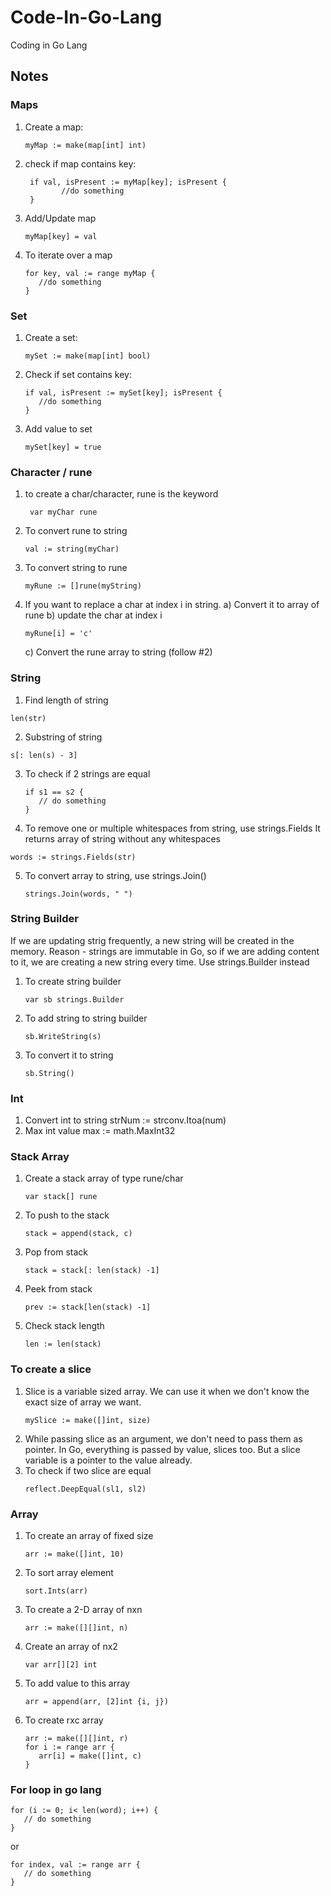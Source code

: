 # Code-In-Go-Lang
Coding in Go Lang

## Notes

### Maps
 1. Create a map:
    ``` 
    myMap := make(map[int] int)
    ```
 2. check if map contains key:
    ```
     if val, isPresent := myMap[key]; isPresent {
            //do something
     }
    ```
 3. Add/Update map
    ```
    myMap[key] = val
    ```
4. To iterate over a map
   ```
   for key, val := range myMap {
      //do something
   }
   ```

### Set
1. Create a set: 
   ```
   mySet := make(map[int] bool)
   ```

2. Check if set contains key: 
   ```
   if val, isPresent := mySet[key]; isPresent {
      //do something
   }
   ```
3. Add value to set
   ```
   mySet[key] = true
   ```

### Character / rune
1. to create a char/character, rune is the keyword
   ```
    var myChar rune
   ```
2. To convert rune to string
   ```
   val := string(myChar)
   ```
3. To convert string to rune
   ```
   myRune := []rune(myString)
   ```
4. If you want to replace a char at index i in string. 
   a) Convert it to array of rune
   b) update the char at index i
      ```
      myRune[i] = 'c'
      ```
   c) Convert the rune array to string (follow #2)

### String
1. Find length of string
  ```
  len(str)
  ```
2. Substring of string
  ```
  s[: len(s) - 3]
  ```
3. To check if 2 strings are equal
   ```
   if s1 == s2 {
      // do something
   }
   ```
4. To remove one or multiple whitespaces from string, use strings.Fields
   It returns array of string without any whitespaces
  ```
  words := strings.Fields(str)
  ```
5. To convert array to string, use strings.Join()
   ```
   strings.Join(words, " ")
   ```

### String Builder
If we are updating strig frequently, a new string will be created in the memory. 
Reason - strings are immutable in Go, so if we are adding content to it, we are creating a new string every time. 
Use strings.Builder instead
1. To create string builder
   ```
   var sb strings.Builder
   ```
2. To add string to string builder
   ```
   sb.WriteString(s)
   ```
3. To convert it to string
   ```
   sb.String()
   ```

### Int
1. Convert int to string
   strNum := strconv.Itoa(num)
2. Max int value
   max := math.MaxInt32

### Stack Array

1. Create a stack array of type rune/char
    ```
    var stack[] rune
    ```
2. To push to the stack
    ```
    stack = append(stack, c)
    ```
3. Pop from stack
    ```
    stack = stack[: len(stack) -1]
    ```
4. Peek from stack
   ```
   prev := stack[len(stack) -1]
   ```
5. Check stack length
   ```
   len := len(stack)
   ```


### To create a slice
1. Slice is a variable sized array. We can use it when we don't know the exact size of array we want. 
   ```
   mySlice := make([]int, size)
   ```
2. While passing slice as an argument, we don't need to pass them as pointer. In Go, everything is passed by value, slices too. But a slice variable is a pointer to the value already.  
3. To check if two slice are equal
   ```
   reflect.DeepEqual(sl1, sl2)
   ```

### Array
1. To create an array of fixed size
   ```
   arr := make([]int, 10)
   ```
2. To sort array element
   ```
   sort.Ints(arr)
   ```
3. To create a 2-D array of nxn
   ```
   arr := make([][]int, n)
   ```
4. Create an array of nx2
   ```
   var arr[][2] int
   ```
5. To add value to this array
   ```
   arr = append(arr, [2]int {i, j})
   ```
6. To create rxc array
   ```
   arr := make([][]int, r)
   for i := range arr {
      arr[i] = make([]int, c)
   }
   ```
### For loop in go lang

```
for (i := 0; i< len(word); i++) {
   // do something
}
```

or 

```
for index, val := range arr {
   // do something
}
```
    